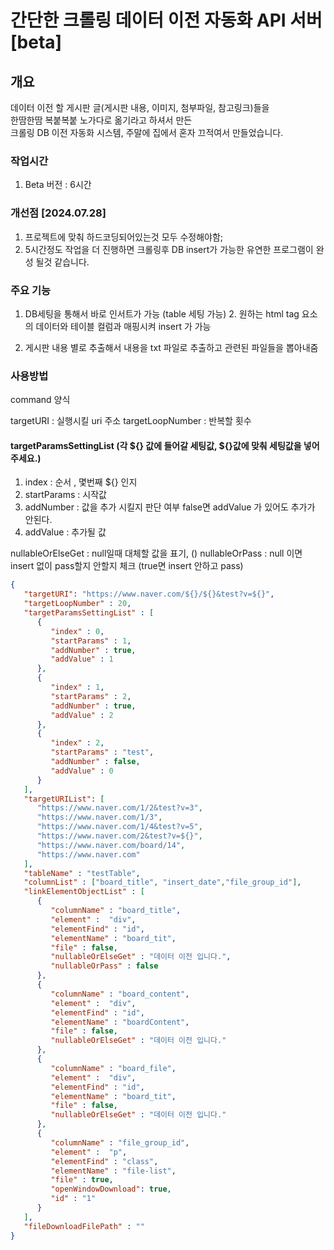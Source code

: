 # 간단한 크롤링 데이터 이전 자동화 API 서버 [beta]

## 개요
데이터 이전 할 게시판 글(게시판 내용, 이미지, 첨부파일, 참고링크)들을 </br>
한땀한땀 복붙복붙 노가다로 옮기라고 하셔서 만든 <br/>
크롤링 DB 이전 자동화 시스템, 주말에 집에서 혼자 끄적여서 만들었습니다. <br/>


### 작업시간
1. Beta 버전 : 6시간


### 개선점 [2024.07.28]

1. 프로젝트에 맞춰 하드코딩되어있는것 모두 수정해야함;
2. 5시간정도 작업을 더 진행하면 크롤링후 DB  insert가 가능한 유연한 프로그램이 완성 될것 같습니다.


### 주요 기능

1. DB세팅을 통해서 바로 인서트가 가능 (table 세팅 가능)
    2. 원하는 html tag 요소의 데이터와 테이블 컬럼과 매핑시켜 insert 가 가능

2. 게시판 내용 별로 추출해서 내용을 txt 파일로 추출하고 관련된 파일들을 뽑아내줌



### 사용방법


command 양식

targetURI : 실행시킬 uri 주소
targetLoopNumber : 반복할 횟수

#### targetParamsSettingList (각 ${} 값에 들어갈 세팅값, ${}값에 맞춰 세팅값을 넣어주세요.)
1. index : 순서 , 몇번째 ${} 인지
2. startParams : 시작값
3. addNumber : 값을 추가 시킬지 판단 여부 false면 addValue 가 있어도 추가가 안된다.
4. addValue : 추가될 값


nullableOrElseGet : null일때 대체할 값을 표기, ()
nullableOrPass : null 이면 insert 없이 pass할지 안할지 체크 (true면 insert 안하고 pass)




```json
{
   "targetURI": "https://www.naver.com/${}/${}&test?v=${}",
   "targetLoopNumber" : 20,
   "targetParamsSettingList" : [
      {
         "index" : 0,
         "startParams" : 1,
         "addNumber" : true,
         "addValue" : 1
      },
      {
         "index" : 1,
         "startParams" : 2,
         "addNumber" : true,
         "addValue" : 2
      },
      {
         "index" : 2,
         "startParams" : "test",
         "addNumber" : false,
         "addValue" : 0
      }
   ],
   "targetURIList": [
      "https://www.naver.com/1/2&test?v=3",
      "https://www.naver.com/1/3",
      "https://www.naver.com/1/4&test?v=5",
      "https://www.naver.com/2&test?v=${}",
      "https://www.naver.com/board/14",
      "https://www.naver.com"
   ],
   "tableName" : "testTable",
   "columnList" : ["board_title", "insert_date","file_group_id"],
   "linkElementObjectList" : [
      {
         "columnName" : "board_title",
         "element" :  "div",
         "elementFind" : "id",
         "elementName" : "board_tit",
         "file" : false,
         "nullableOrElseGet" : "데이터 이전 입니다.",
         "nullableOrPass" : false
      },
      {
         "columnName" : "board_content",
         "element" :  "div",
         "elementFind" : "id",
         "elementName" : "boardContent",
         "file" : false,
         "nullableOrElseGet" : "데이터 이전 입니다."
      },
      {
         "columnName" : "board_file",
         "element" :  "div",
         "elementFind" : "id",
         "elementName" : "board_tit",
         "file" : false,
         "nullableOrElseGet" : "데이터 이전 입니다."
      },
      {
         "columnName" : "file_group_id",
         "element" :  "p",
         "elementFind" : "class",
         "elementName" : "file-list",
         "file" : true,
         "openWindowDownload": true,
         "id" : "1"
      }
   ],
   "fileDownloadFilePath" : ""
}




```